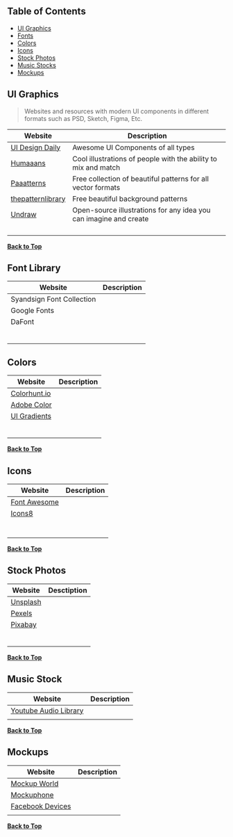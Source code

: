 ## Table of Contents

- [UI Graphics](#ui-graphics)
- [Fonts](#font-library)
- [Colors](#colors)
- [Icons](#icons)
- [Stock Photos](#stock-photos)
- [Music Stocks](#music-stocks)
- [Mockups](#mockups)

## UI Graphics

> Websites and resources with modern UI components in different formats such as PSD, Sketch, Figma, Etc.

| Website                                                | Description                                                  |
| ------------------------------------------------------ | ------------------------------------------------------------ |
| [UI Design Daily](https://uidesigndaily.com/)          | Awesome UI Components of all types                           |
| [Humaaans](https://www.humaaans.com/)                  | Cool illustrations of people with the ability to mix and match |
| [Paaatterns](https://products.ls.graphics/paaatterns/) | Free collection of beautiful patterns for all vector formats |
| [thepatternlibrary](http://thepatternlibrary.com/)     | Free beautiful background patterns                           |
| [Undraw](undraw.co)                                    | Open-source illustrations for any idea you can imagine and create |
|                                                        |                                                              |
|                                                        |                                                              |
|                                                        |                                                              |
|                                                        |                                                              |

[**Back to Top**](#table-of-contents)

## Font Library

| Website                   | Description |
| ------------------------- | ----------- |
| Syandsign Font Collection |             |
| Google Fonts              |             |
| DaFont                    |             |
|                           |             |
|                           |             |
|                           |             |
|                           |             |
|                           |             |
|                           |             |

## Colors

| Website                         | Description |
| ------------------------------- | ----------- |
| [Colorhunt.io](colorhunt.io)    |             |
| [Adobe Color](color.adobe.com)  |             |
| [UI Gradients](uigradients.com) |             |
|                                 |             |
|                                 |             |
|                                 |             |
|                                 |             |
|                                 |             |
|                                 |             |

[**Back to Top**](#table-of-contents)

## Icons

| Website                         | Description |
| ------------------------------- | ----------- |
| [Font Awesome](fontawesome.com) |             |
| [Icons8](icons8.com)            |             |
|                                 |             |
|                                 |             |
|                                 |             |
|                                 |             |
|                                 |             |
|                                 |             |
|                                 |             |

[**Back to Top**](#table-of-contents)

## Stock Photos

| Website                  | Desctiption |
| ------------------------ | ----------- |
| [Unsplash](unsplash.com) |             |
| [Pexels](pexels.com)     |             |
| [Pixabay](pixbay.com)    |             |
|                          |             |
|                          |             |
|                          |             |
|                          |             |
|                          |             |
|                          |             |

[**Back to Top**](#table-of-contents)

## Music Stock

| Website                                                      | Description |
| ------------------------------------------------------------ | ----------- |
| [Youtube Audio Library](https://www.youtube.com/audiolibrary) |             |
|                                                              |             |

[**Back to Top**](#table-of-contents)

## Mockups

| Website                                             | Description |
| --------------------------------------------------- | ----------- |
| [Mockup World](mockupworld.co)                      |             |
| [Mockuphone](https://mockuphone.com/)               |             |
| [Facebook Devices](https://facebook.design/devices) |             |
|                                                     |             |


[**Back to Top**](#table-of-contents)
